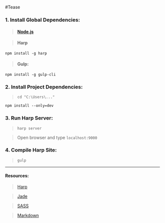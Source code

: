 #Tease

### 1. Install Global Dependencies:

> #### [Node.js](https://nodejs.org/en/download/)

> #### Harp
    npm install -g harp

> #### Gulp:
    npm install -g gulp-cli

### 2. Install Project Dependencies:
>     cd "C:\Users\..."
    npm install --only=dev

### 3. Run Harp Server:
>     harp server

> Open browser and type `localhost:9000`

### 4. Compile Harp Site:
>     gulp 

---

#### Resources:

> [Harp](http://harpjs.com)

> [Jade](http://jade-lang.com/)

> [SASS](http://sass-lang.com/)

> [Markdown](https://daringfireball.net/projects/markdown/)